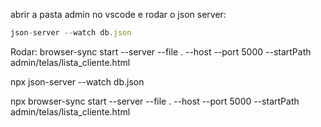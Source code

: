 abrir a pasta admin no vscode e 
rodar o json server: 
```js
json-server --watch db.json
```

Rodar: browser-sync start --server --file . --host --port 5000 --startPath admin/telas/lista_cliente.html


npx json-server --watch db.json

npx browser-sync start --server --file . --host --port 5000 --startPath admin/telas/lista_cliente.html

